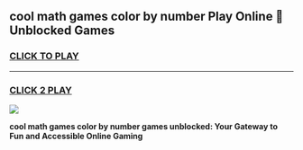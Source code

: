 
## cool math games color by number Play Online 👋 Unblocked Games
<h3>
<a href="https://news.freeplayer.one?title=cool_math_games_color_by_number&ref=17CMG">CLICK TO PLAY</a></h3>
<hr>

<h3>
<a href="https://news.freeplayer.one?title=cool_math_games_color_by_number&ref=17CMG">CLICK 2 PLAY</a>
  
</h3>

<a href="https://news.freeplayer.one?title=cool_math_games_color_by_number&ref=17CMG/"><img src="https://clearcache.store/games.png"></a>


**cool math games color by number games unblocked: Your Gateway to Fun and Accessible Online Gaming**
